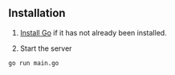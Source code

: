 ## Installation

1. [Install Go](https://golang.org/doc/install) if it has not already been installed.

2. Start the server 

```go run main.go```